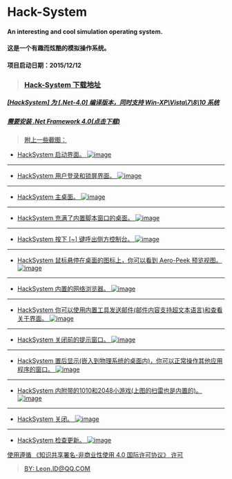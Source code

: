 # Hack-System

#### An interesting and cool simulation operating system.
#### 这是一个有趣而炫酷的模拟操作系统。

#### 项目启动日期：2015/12/12

> ### __[<u>Hack-System 下载地址<u/>](https://raw.githubusercontent.com/CuteLeon/FileRepository/master/HackSystem-Execute/Hack%20System.exe)__

#####  [HackSystem] 为 [.Net-4.0] 编译版本，同时支持 Win-XP\Vista\7\8\10 系统
#####  需要安装 [<u>.Net Framework 4.0(点击下载)<u/>](https://raw.githubusercontent.com/CuteLeon/FileRepository/master/.Net%20Framework%20%204.0.exe)

> __附上一些截图：__

* HackSystem 启动界面。
![image](./Screenshot/thumb/CuteLeon.Hack-System.S01.jpg)
***
* HackSystem 用户登录和锁屏界面。
![image](./Screenshot/thumb/CuteLeon.Hack-System.S02.jpg)
***
* HackSystem 主桌面。
![image](./Screenshot/thumb/CuteLeon.Hack-System.S03.jpg)
***
* HackSystem 充满了内置脚本窗口的桌面。
![image](./Screenshot/thumb/CuteLeon.Hack-System.S04.jpg)
***
* HackSystem 按下 [~] 键呼出侧方控制台。
![image](./Screenshot/thumb/CuteLeon.Hack-System.S05.jpg)
***
* HackSystem 鼠标悬停在桌面的图标上，你可以看到 Aero-Peek 预览视图。
![image](./Screenshot/thumb/CuteLeon.Hack-System.S06.jpg)
***
* HackSystem 内置的网络浏览器。
![image](./Screenshot/thumb/CuteLeon.Hack-System.S07.jpg)
***
* HackSystem 你可以使用内置工具发送邮件(邮件内容支持超文本语言)和查看关于界面。
![image](./Screenshot/thumb/CuteLeon.Hack-System.S08.jpg)
***
* HackSystem 关闭前的提示窗口。
![image](./Screenshot/thumb/CuteLeon.Hack-System.S09.jpg)
***
* HackSystem 置后显示(嵌入到物理系统的桌面内)，你可以正常操作其他应用程序的窗口。
![image](./Screenshot/thumb/CuteLeon.Hack-System.S10.jpg)
***
* HackSystem 内附带的1010和2048小游戏(上图的扫雷也是内置的)。
![image](./Screenshot/thumb/CuteLeon.Hack-System.S11.jpg)
***
* HackSystem 关闭。
![image](./Screenshot/thumb/CuteLeon.Hack-System.S12.jpg)
***
* HackSystem 检查更新。
![image](./Screenshot/thumb/CuteLeon.Hack-System.S13.jpg)

使用遵循 [<u>《知识共享署名-非商业性使用 4.0 国际许可协议》<u/>](https://creativecommons.org/licenses/by-nc/4.0/) 许可
> __BY: Leon.ID@QQ.COM__
